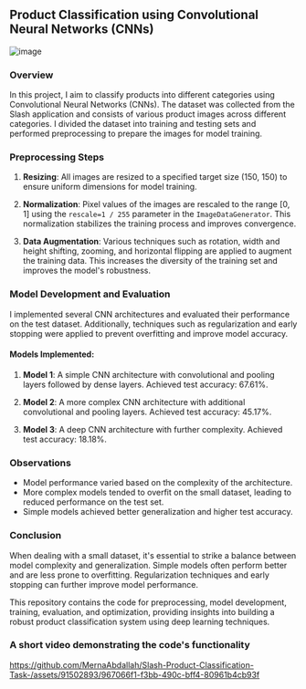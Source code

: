 ## Product Classification using Convolutional Neural Networks (CNNs)

![image](https://github.com/MernaAbdallah/Slash-Product-Classification-Task-/assets/91502893/8e1758c0-2df7-4f5c-a72b-14862b041058)

### Overview
In this project, I aim to classify products into different categories using Convolutional Neural Networks (CNNs). The dataset was collected from the Slash application and consists of various product images across different categories. I divided the dataset into training and testing sets and performed preprocessing to prepare the images for model training.

### Preprocessing Steps
1. **Resizing**: All images are resized to a specified target size (150, 150) to ensure uniform dimensions for model training.
   
2. **Normalization**: Pixel values of the images are rescaled to the range [0, 1] using the `rescale=1 / 255` parameter in the `ImageDataGenerator`. This normalization stabilizes the training process and improves convergence.

3. **Data Augmentation**: Various techniques such as rotation, width and height shifting, zooming, and horizontal flipping are applied to augment the training data. This increases the diversity of the training set and improves the model's robustness.

### Model Development and Evaluation
I implemented several CNN architectures and evaluated their performance on the test dataset. Additionally, techniques such as regularization and early stopping were applied to prevent overfitting and improve model accuracy.

#### Models Implemented:
1. **Model 1**: A simple CNN architecture with convolutional and pooling layers followed by dense layers. Achieved test accuracy: 67.61%.

2. **Model 2**: A more complex CNN architecture with additional convolutional and pooling layers. Achieved test accuracy: 45.17%.

3. **Model 3**: A deep CNN architecture with further complexity. Achieved test accuracy: 18.18%.

### Observations
- Model performance varied based on the complexity of the architecture.
- More complex models tended to overfit on the small dataset, leading to reduced performance on the test set.
- Simple models achieved better generalization and higher test accuracy.

### Conclusion
When dealing with a small dataset, it's essential to strike a balance between model complexity and generalization. Simple models often perform better and are less prone to overfitting. Regularization techniques and early stopping can further improve model performance.

This repository contains the code for preprocessing, model development, training, evaluation, and optimization, providing insights into building a robust product classification system using deep learning techniques.


### A short video demonstrating the code's functionality


https://github.com/MernaAbdallah/Slash-Product-Classification-Task-/assets/91502893/967066f1-f3bb-490c-bff4-80961b4cb93f



